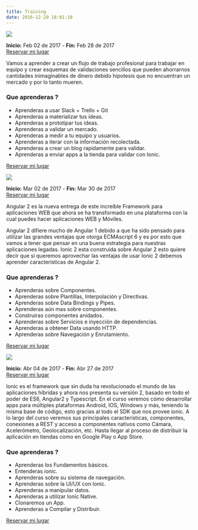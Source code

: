 ```yaml
---
title: Training
date: 2016-12-20 18:01:10
---
```

<!-- Desarrollo de Productos -->
<img src="https://firebasestorage.googleapis.com/v0/b/modular-source-808.appspot.com/o/page%2F4-tips-on-how-to-build-a-business-not-just-an-app-1920x800.png?alt=media&token=5173543f-1d4f-4146-b07f-331d35b93fdd" class="img-thumbnail"/>
<p><div class="article-date"><b>Inicio:</b> Feb 02 de 2017 - <b>Fin:</b> Feb 28 de 2017</div>
<a class="btn btn-primary btn-lg" href="https://www.crowdcast.io/e/5xumzpvi" target="_blank"><span class="glyphicon glyphicon-tag"></span> Reservar mi lugar</a>

Vamos a aprender a crear un flujo de trabajo profesional para trabajar en equipo y crear esquemas de validaciones sencillos que pueden ahorrarnos cantidades inimaginables de dinero debido hipotesis que no encuentran un mercado y por lo tanto mueren.
<h3 class="well well-sm">Que aprenderas ?</h3><ul class="list-group"><li class="list-group-item"><span class="glyphicon glyphicon-ok"></span> Aprenderas a usar Slack + Trello + Git</li><li class="list-group-item"><span class="glyphicon glyphicon-ok"></span> Aprenderas a materializar tus ideas.</li><li class="list-group-item"><span class="glyphicon glyphicon-ok"></span> Aprenderas a prototipar tus ideas.</li><li class="list-group-item"><span class="glyphicon glyphicon-ok"></span> Aprenderas a validar un mercado.</li><li class="list-group-item"><span class="glyphicon glyphicon-ok"></span> Aprenderas a medir a tu equipo y usuarios.</li><li class="list-group-item"><span class="glyphicon glyphicon-ok"></span> Aprenderas a iterar con la información recolectada.</li><li class="list-group-item"><span class="glyphicon glyphicon-ok"></span> Aprenderas a crear un blog rapidamente para validar.</li><li class="list-group-item"><span class="glyphicon glyphicon-ok"></span> Aprenderas a enviar apps a la tienda para validar con Ionic.</li></ul><a class="btn btn-primary btn-lg" href="https://www.crowdcast.io/e/5xumzpvi" target="_blank"><span class="glyphicon glyphicon-tag"></span> Reservar mi lugar</a>
</p>
<!-- Bootcamp Angular 2 -->
<img src="https://firebasestorage.googleapis.com/v0/b/modular-source-808.appspot.com/o/page%2Fangular2.png?alt=media&token=912898a4-7b8d-4d1b-8b4d-a5b1d17144d9" class="img-thumbnail"/>
<p><div class="article-date"><b>Inicio:</b> Mar 02 de 2017 - <b>Fin:</b> Mar 30 de 2017</div>
<a class="btn btn-primary btn-lg" href="http://ccst.io/e/desarrolla-productos-en" target="_blank"><span class="glyphicon glyphicon-tag"></span> Reservar mi lugar</a>

Angular 2 es la nueva entrega de este increíble Framework para aplicaciones WEB que ahora se ha transformado en una plataforma con la cual puedes hacer aplicaciones WEB y Móviles.

Angular 2 difiere mucho de Angular 1 debido a que ha sido pensado para utilizar las grandes ventajas que otorga ECMAscript 6 y es por esto que vamos a tener que pensar en una buena estrategia para nuestras aplicaciones legadas. Ionic 2 esta construida sobre Angular 2 esto quiere decir que si queremos aprovechar las ventajas de usar Ionic 2 debemos aprender características de Angular 2.<h3 class="well well-sm">Que aprenderas ?</h3><ul class="list-group"><li class="list-group-item"><span class="glyphicon glyphicon-ok"></span> Aprenderas sobre Componentes.</li><li class="list-group-item"><span class="glyphicon glyphicon-ok"></span> Aprenderas sobre Plantillas, Interpolación y Directivas.</li><li class="list-group-item"><span class="glyphicon glyphicon-ok"></span> Aprenderas sobre Data Bindings y Pipes.</li><li class="list-group-item"><span class="glyphicon glyphicon-ok"></span> Aprenderas aún mas sobre componentes.</li><li class="list-group-item"><span class="glyphicon glyphicon-ok"></span> Construiras componentes anidados.</li><li class="list-group-item"><span class="glyphicon glyphicon-ok"></span> Aprenderas sobre Servicios e inyección de dependencias.</li><li class="list-group-item"><span class="glyphicon glyphicon-ok"></span> Aprenderas a obtener Data usando HTTP.</li><li class="list-group-item"><span class="glyphicon glyphicon-ok"></span> Aprenderas sobre Navegación y Enrutamiento.</li></ul><a class="btn btn-primary btn-lg" href="http://ccst.io/e/desarrolla-productos-en" target="_blank"><span class="glyphicon glyphicon-tag"></span> Reservar mi lugar</a>
</p>
<!-- Bootcamp Ionic 2 -->
<img src="https://firebasestorage.googleapis.com/v0/b/modular-source-808.appspot.com/o/page%2Fionic2.png?alt=media&token=bd722538-1efd-4741-96e6-12d52fb89492" class="img-thumbnail"/>
<p><div class="article-date"><b>Inicio:</b> Abr 04 de 2017 - <b>Fin:</b> Abr 27 de 2017</div>
<a class="btn btn-primary btn-lg" href="http://ccst.io/e/4j35l8fr" target="_blank"><span class="glyphicon glyphicon-tag"></span> Reservar mi lugar</a>

Ionic es el framework que sin duda ha revolucionado el mundo de las aplicaciones híbridas y ahora nos presenta su versión 2, basado en todo el poder de ES6, Angular2 y Typescript. En el curso veremos cómo desarrollar apps para múltiples plataformas Android, IOS, Windows y más, teniendo la misma base de código, esto gracias al todo el SDK que nos provee ionic. 
A lo largo del curso veremos sus principales características, componentes, conexiones a REST y acceso a componentes nativos como Cámara, Acelerómetro, Geolocalización, etc. Hasta llegar al proceso de distribuir la aplicación en tiendas como en Google Play o App Store.
<h3 class="well well-sm">Que aprenderas ?</h3><ul class="list-group"><li class="list-group-item"><span class="glyphicon glyphicon-ok"></span> Aprenderas los Fundamentos básicos.</li><li class="list-group-item"><span class="glyphicon glyphicon-ok"></span> Entenderas ionic.</li><li class="list-group-item"><span class="glyphicon glyphicon-ok"></span> Aprenderas sobre su sistema de navegación.</li><li class="list-group-item"><span class="glyphicon glyphicon-ok"></span> Aprenderas sobre la UI/UX con Ionic.</li><li class="list-group-item"><span class="glyphicon glyphicon-ok"></span> Aprenderas a manipular datos.</li><li class="list-group-item"><span class="glyphicon glyphicon-ok"></span> Aprenderas a utilizar Ionic Native.</li><li class="list-group-item"><span class="glyphicon glyphicon-ok"></span> Clonaremos un App.</li><li class="list-group-item"><span class="glyphicon glyphicon-ok"></span> Aprenderas a Compilar y Distribuir.</li></ul><a class="btn btn-primary btn-lg" href="http://ccst.io/e/4j35l8fr" target="_blank"><span class="glyphicon glyphicon-tag"></span> Reservar mi lugar</a>
</p>
